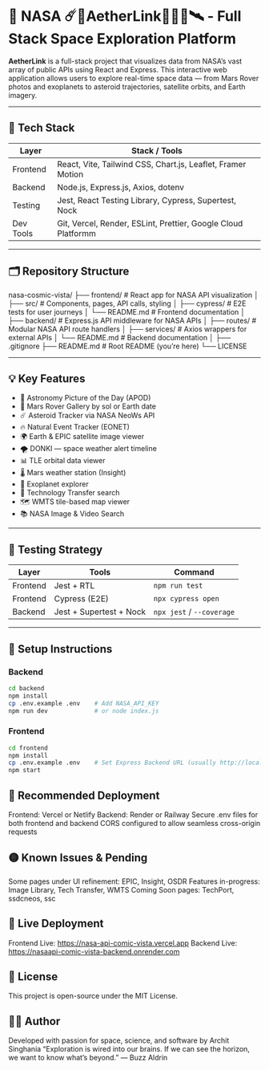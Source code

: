# 🌌 NASA ☄️🔭AetherLink🧑‍🚀🚀🛰️ - Full Stack Space Exploration Platform

**AetherLink** is a full-stack project that visualizes data from NASA’s vast array of public APIs using React and Express. This interactive web application allows users to explore real-time space data — from Mars Rover photos and exoplanets to asteroid trajectories, satellite orbits, and Earth imagery.

---

## 🚀 Tech Stack

| Layer     | Stack / Tools                                                  |
|-----------|----------------------------------------------------------------|
| Frontend  | React, Vite, Tailwind CSS, Chart.js, Leaflet, Framer Motion    |
| Backend   | Node.js, Express.js, Axios, dotenv                             |
| Testing   | Jest, React Testing Library, Cypress, Supertest, Nock          |
| Dev Tools | Git, Vercel, Render, ESLint, Prettier, Google Cloud Platformm  |

---

## 🗂️ Repository Structure

nasa-cosmic-vista/
├── frontend/ # React app for NASA API visualization
│ ├── src/ # Components, pages, API calls, styling
│ ├── cypress/ # E2E tests for user journeys
│ └── README.md # Frontend documentation
│
├── backend/ # Express.js API middleware for NASA APIs
│ ├── routes/ # Modular NASA API route handlers
│ ├── services/ # Axios wrappers for external APIs
│ └── README.md # Backend documentation
│
├── .gitignore
├── README.md # Root README (you’re here)
└── LICENSE


---

## 💡 Key Features

- 📸 Astronomy Picture of the Day (APOD)
- 🤖 Mars Rover Gallery by sol or Earth date
- ☄️ Asteroid Tracker via NASA NeoWs API
- 🔥 Natural Event Tracker (EONET)
- 🌍 Earth & EPIC satellite image viewer
- 🌪️ DONKI — space weather alert timeline
- 📊 TLE orbital data viewer
- 🌡️ Mars weather station (Insight)
- 🔭 Exoplanet explorer
- 🧠 Technology Transfer search
- 🗺️ WMTS tile-based map viewer
- 📚 NASA Image & Video Search

---

## 🧪 Testing Strategy

| Layer     | Tools                     | Command                       |
|-----------|---------------------------|-------------------------------|
| Frontend  | Jest + RTL                | `npm run test`                |
| Frontend  | Cypress (E2E)             | `npx cypress open`            |
| Backend   | Jest + Supertest + Nock   | `npx jest` / `--coverage`     |

---

## 🔧 Setup Instructions

### Backend

```bash
cd backend
npm install
cp .env.example .env    # Add NASA_API_KEY
npm run dev             # or node index.js
```

### Frontend
```bash
cd frontend
npm install
cp .env.example .env    # Set Express Backend URL (usually http://localhost:5000/api)
npm start
```

## 🧩 Recommended Deployment

Frontend: Vercel or Netlify
Backend: Render or Railway
Secure .env files for both frontend and backend
CORS configured to allow seamless cross-origin requests

## 🟡 Known Issues & Pending

Some pages under UI refinement: EPIC, Insight, OSDR
Features in-progress: Image Library, Tech Transfer, WMTS
Coming Soon pages: TechPort, ssdcneos, ssc


## 🔗 Live Deployment

Frontend Live: https://nasa-api-comic-vista.vercel.app
Backend Live: https://nasaapi-comic-vista-backend.onrender.com

## 📄 License

This project is open-source under the MIT License.

## 👨‍💻 Author

Developed with passion for space, science, and software by Archit Singhania
“Exploration is wired into our brains. If we can see the horizon, we want to know what’s beyond.” — Buzz Aldrin